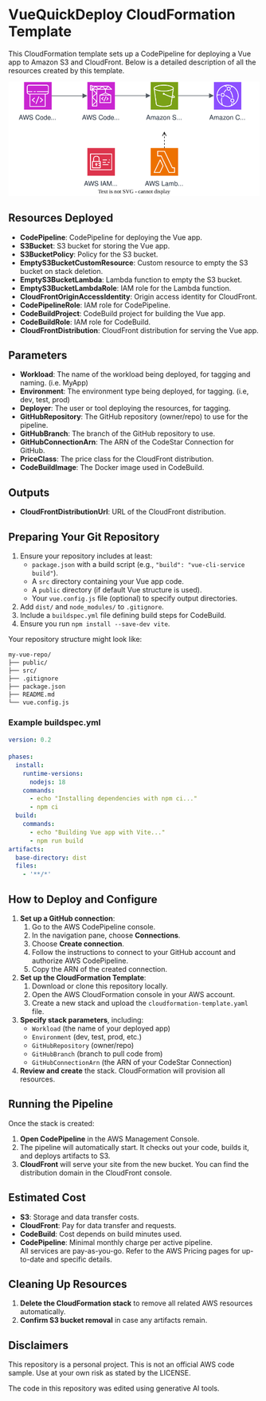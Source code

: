 # VueQuickDeploy CloudFormation Template

This CloudFormation template sets up a CodePipeline for deploying a Vue app to Amazon S3 and CloudFront. Below is a detailed description of all the resources created by this template.

![CloudFormation Architecture Diagram](diagram.svg)

## Resources Deployed

- **CodePipeline**: CodePipeline for deploying the Vue app.
- **S3Bucket**: S3 bucket for storing the Vue app.
- **S3BucketPolicy**: Policy for the S3 bucket.
- **EmptyS3BucketCustomResource**: Custom resource to empty the S3 bucket on stack deletion.
- **EmptyS3BucketLambda**: Lambda function to empty the S3 bucket.
- **EmptyS3BucketLambdaRole**: IAM role for the Lambda function.
- **CloudFrontOriginAccessIdentity**: Origin access identity for CloudFront.
- **CodePipelineRole**: IAM role for CodePipeline.
- **CodeBuildProject**: CodeBuild project for building the Vue app.
- **CodeBuildRole**: IAM role for CodeBuild.
- **CloudFrontDistribution**: CloudFront distribution for serving the Vue app.

## Parameters

- **Workload**: The name of the workload being deployed, for tagging and naming. (i.e. MyApp)
- **Environment**: The environment type being deployed, for tagging. (i.e, dev, test, prod)
- **Deployer**: The user or tool deploying the resources, for tagging.
- **GitHubRepository**: The GitHub repository (owner/repo) to use for the pipeline.
- **GitHubBranch**: The branch of the GitHub repository to use.
- **GitHubConnectionArn**: The ARN of the CodeStar Connection for GitHub.
- **PriceClass**: The price class for the CloudFront distribution.
- **CodeBuildImage**: The Docker image used in CodeBuild.

## Outputs

- **CloudFrontDistributionUrl**: URL of the CloudFront distribution.

## Preparing Your Git Repository

1. Ensure your repository includes at least:
   - `package.json` with a build script (e.g., `"build": "vue-cli-service build"`).
   - A `src` directory containing your Vue app code.
   - A `public` directory (if default Vue structure is used).
   - Your `vue.config.js` file (optional) to specify output directories.
2. Add `dist/` and `node_modules/` to `.gitignore`.
3. Include a `buildspec.yml` file defining build steps for CodeBuild.
4. Ensure you run `npm install --save-dev vite`.

Your repository structure might look like:
```
my-vue-repo/
├── public/
├── src/
├── .gitignore
├── package.json
├── README.md
└── vue.config.js
```

### Example buildspec.yml

```yaml
version: 0.2

phases:
  install:
    runtime-versions:
      nodejs: 18
    commands:
      - echo "Installing dependencies with npm ci..."
      - npm ci
  build:
    commands:
      - echo "Building Vue app with Vite..."
      - npm run build
artifacts:
  base-directory: dist
  files:
    - '**/*'
```

## How to Deploy and Configure

1. **Set up a GitHub connection**:
   1. Go to the AWS CodePipeline console.
   2. In the navigation pane, choose **Connections**.
   3. Choose **Create connection**.
   4. Follow the instructions to connect to your GitHub account and authorize AWS CodePipeline.
   5. Copy the ARN of the created connection.
2. **Set up the CloudFormation Template**:
   1. Download or clone this repository locally.  
   2. Open the AWS CloudFormation console in your AWS account.  
   3. Create a new stack and upload the `cloudformation-template.yaml` file.  
3. **Specify stack parameters**, including:
   - `Workload` (the name of your deployed app)
   - `Environment` (dev, test, prod, etc.)
   - `GitHubRepository` (owner/repo)
   - `GitHubBranch` (branch to pull code from)
   - `GitHubConnectionArn` (the ARN of your CodeStar Connection)
4. **Review and create** the stack. CloudFormation will provision all resources.

## Running the Pipeline

Once the stack is created:
1. **Open CodePipeline** in the AWS Management Console.
2. The pipeline will automatically start. It checks out your code, builds it, and deploys artifacts to S3.
3. **CloudFront** will serve your site from the new bucket. You can find the distribution domain in the CloudFront console.

## Estimated Cost

- **S3**: Storage and data transfer costs.  
- **CloudFront**: Pay for data transfer and requests.  
- **CodeBuild**: Cost depends on build minutes used.  
- **CodePipeline**: Minimal monthly charge per active pipeline.  
All services are pay-as-you-go. Refer to the AWS Pricing pages for up-to-date and specific details.

## Cleaning Up Resources

1. **Delete the CloudFormation stack** to remove all related AWS resources automatically.  
2. **Confirm S3 bucket removal** in case any artifacts remain.  


## Disclaimers

This repository is a personal project. This is not an official AWS code sample. Use at your own risk as stated by the LICENSE.

The code in this repository was edited using generative AI tools.
